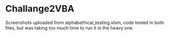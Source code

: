 # Challange2VBA

Screenshots uploaded from alphabethical_testing.xlsm, code tested in both files, but was taking too much time to run it in the heavy one.
